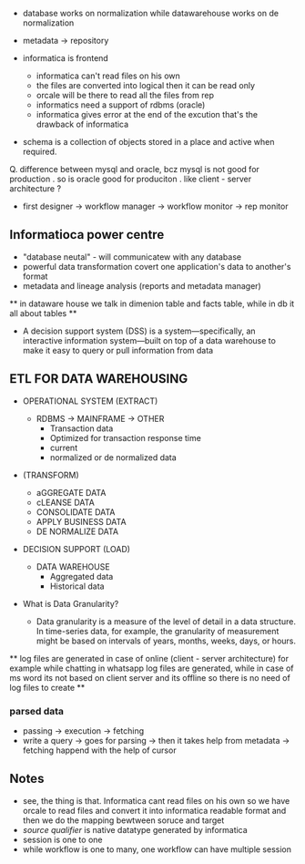 - database works on normalization while datawarehouse works on de normalization
- metadata -> repository
- informatica is frontend
  - informatica can't read files on his own
  - the files are converted into logical then it can be read only
  - orcale will be there to read all the files from rep
  - informatics need a support of rdbms (oracle)
  - informatica gives error at the end of the excution that's the drawback of informatica

- schema is a collection of objects stored in a place and active when required.

Q. difference between mysql and oracle, bcz mysql is not good for production . so is oracle good for produciton . like client - server architecture ?

- first designer -> workflow manager -> workflow monitor -> rep monitor

## Informatioca power centre
- "database neutal" - will communicatew with any database
- powerful data transformation covert one application's data to another's format
- metadata and lineage analysis (reports and metadata manager)


** in dataware house we talk in dimenion table and facts table, while in db it all about tables **
- A decision support system (DSS) is a system—specifically, an interactive information system—built on top of a data warehouse to make it easy to query or pull information from data

## ETL FOR DATA WAREHOUSING
- OPERATIONAL SYSTEM (EXTRACT)
  - RDBMS -> MAINFRAME -> OTHER
    - Transaction data
    - Optimized for transaction response time
    - current
    - normalized or de normalized data

- (TRANSFORM)
  - aGGREGATE DATA
  - cLEANSE DATA
  - CONSOLIDATE DATA
  - APPLY BUSINESS DATA
  - DE NORMALIZE DATA

- DECISION SUPPORT (LOAD)
  - DATA WAREHOUSE
    - Aggregated data
    - Historical data

- What is Data Granularity?
  - Data granularity is a measure of the level of detail in a data structure. In time-series data, for example, the granularity of measurement might be based on intervals of years, months, weeks, days, or hours.

** log files are generated in case of online (client - server architecture) for example while chatting in whatsapp log files are generated, while in case of ms word its not based on client server and its offline so there is no need of log files to create **

### parsed data
- passing -> execution -> fetching
- write a query -> goes for parsing -> then it takes help from metadata -> fetching happend with the help of cursor


## Notes
- see, the thing is that. Informatica cant read files on his own so we have orcale to read files and convert it into informatica readable format and then we do the mapping bewtween soruce and target
- *source qualifier* is native datatype generated by informatica
- session is one to one
- while workflow is one to many, one workflow can have multiple session
